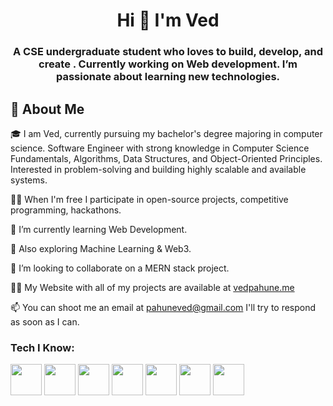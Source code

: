 <h1 align="center" > Hi 👋 I'm Ved</h1>
<h3 align="center"> A CSE undergraduate student who loves to build, develop, and create . Currently working on Web development. I’m passionate about learning new technologies. </h3>

<h2>🚀 About Me</h2>
<p>🎓 I am Ved, currently pursuing my bachelor's degree majoring in computer science. Software Engineer with strong knowledge in Computer Science Fundamentals, Algorithms, Data Structures, and Object-­Oriented Principles. Interested in problem-­solving and building highly scalable and available systems.<p>

👨‍💻 When I'm free I participate in open-source projects, competitive programming, hackathons.

🌱 I’m currently learning Web Development.
  
  
🧭 Also exploring Machine Learning & Web3.
  
  
🤝 I’m looking to collaborate on a MERN stack project.
  
👨‍💻 My Website with all of my projects are available at [vedpahune.me](https://vedpahune.me/)

📫 You can shoot me an email at pahuneved@gmail.com I'll try to respond as soon as I can.
  
<h3>Tech I Know:</h3>
  <div class="flex-container">
   <img style="width:50px" src="https://cdn-icons-png.flaticon.com/512/875/875209.png">  
   <img style="width:50px" src="https://cdn-icons-png.flaticon.com/512/5968/5968292.png"> 
   <img style="width:50px" src="https://cdn-icons-png.flaticon.com/512/174/174854.png">
   <img style="width:50px" src="https://cdn-icons-png.flaticon.com/512/732/732190.png">
   <img style="width:50px" src="https://cdn-icons-png.flaticon.com/512/5968/5968282.png"> 
   <img style="width:50px" src="https://img.icons8.com/color/512/nodejs.png">
   <img style="width:50px" src="https://cdn-icons-png.flaticon.com/512/3098/3098090.png">
</div>
  
  

